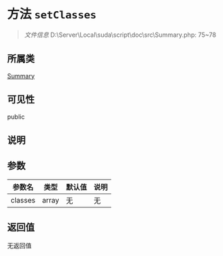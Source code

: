 # 方法 `setClasses`

> *文件信息* D:\Server\Local\suda\script\doc\src\Summary.php: 75~78

## 所属类 

[Summary](../Summary.md)

## 可见性

 public 

## 说明



## 参数


| 参数名 | 类型 | 默认值 | 说明 |
|--------|-----|-------|-------|
| classes |  array | 无 | 无 |



## 返回值

无返回值
